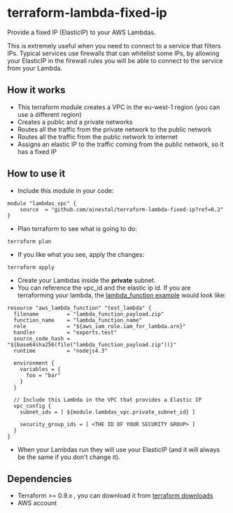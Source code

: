 # terraform-lambda-fixed-ip
Provide a fixed IP (ElasticIP) to your AWS Lambdas.

This is extremely useful when you need to connect to a service that filters IPs. Typical services use firewalls that can whitelist some IPs, by allowing your ElasticIP in the firewall rules you will be able to connect to the service from your Lambda.


## How it works
 - This terraform module creates a VPC in the eu-west-1 region (you can use a different region)
 - Creates a public and a private networks
 - Routes all the traffic from the private network to the public network
 - Routes all the traffic from the public network to internet
 - Assigns an elastic IP to the traffic coming from the public network, so it has a fixed IP
 
 
 ## How to use it
  - Include this module in your code: 
```
module "lambdas_vpc" {
    source  = "github.com/ainestal/terraform-lambda-fixed-ip?ref=0.2"
}
```
  - Plan terraform to see what is going to do:
```
terraform plan
```
  - If you like what you see, apply the changes:
```
terraform apply
```
  - Create your Lambdas inside the <b>private</b> subnet.
  - You can reference the vpc_id and the elastic ip id. If you are terraforming your lambda, the [lambda_function example](https://www.terraform.io/docs/providers/aws/r/lambda_function.html) would look like: 
```
resource "aws_lambda_function" "test_lambda" {
  filename         = "lambda_function_payload.zip"
  function_name    = "lambda_function_name"
  role             = "${aws_iam_role.iam_for_lambda.arn}"
  handler          = "exports.test"
  source_code_hash = "${base64sha256(file("lambda_function_payload.zip"))}"
  runtime          = "nodejs4.3"

  environment {
    variables = {
      foo = "bar"
    }
  }
  
  // Include this Lambda in the VPC that provides a Elastic IP
  vpc_config {
    subnet_ids = [ ${module.lambdas_vpc.private_subnet_id} ]

    security_group_ids = [ <THE ID OF YOUR SECURITY GROUP> ]
  }
}
```
  - When your Lambdas run they will use your ElasticIP (and it will always be the same if you don't change it).
 
 
  ## Dependencies
   - Terraform >= 0.9.x , you can download it from [terraform downloads](https://www.terraform.io/downloads.html)
   - AWS account
